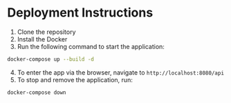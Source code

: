 # Deployment Instructions

1. Clone the repository
2. Install the Docker
3. Run the following command to start the application:

```bash
docker-compose up --build -d
```

4. To enter the app via the browser, navigate to `http://localhost:8080/api`
5. To stop and remove the application, run:

```bash
docker-compose down
```